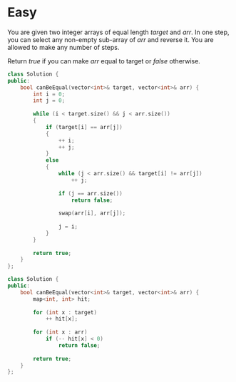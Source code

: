 # Easy

You are given two integer arrays of equal length $target$ and $arr$. In one step, you can select any non-empty sub-array of $arr$ and reverse it. You are allowed to make any number of steps.

Return $true$ if you can make $arr$ equal to target or $false$ otherwise.

```cpp
class Solution {
public:
    bool canBeEqual(vector<int>& target, vector<int>& arr) {
        int i = 0;
        int j = 0;
        
        while (i < target.size() && j < arr.size())
        {
            if (target[i] == arr[j])
            {
                ++ i;
                ++ j;
            }
            else
            {
                while (j < arr.size() && target[i] != arr[j])
                    ++ j;
                
                if (j == arr.size())
                    return false;
                
                swap(arr[i], arr[j]);
                
                j = i;
            }
        }
        
        return true;
    }
};
```

```cpp
class Solution {
public:
    bool canBeEqual(vector<int>& target, vector<int>& arr) {
        map<int, int> hit;
        
        for (int x : target)
            ++ hit[x];
        
        for (int x : arr)
            if (-- hit[x] < 0)
                return false;
        
        return true;
    }
};
```
